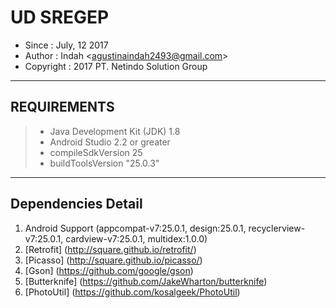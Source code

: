 UD SREGEP
========================

* Since : July, 12 2017
* Author : Indah <<agustinaindah2493@gmail.com>>
* Copyright : 2017 PT. Netindo Solution Group

----------


REQUIREMENTS
-----------------------
> - Java Development Kit (JDK) 1.8
> - Android Studio 2.2 or greater
> - compileSdkVersion 25
> - buildToolsVersion "25.0.3"

----------


Dependencies Detail
---------------------
1. Android Support (appcompat-v7:25.0.1, design:25.0.1, recyclerview-v7:25.0.1, cardview-v7:25.0.1, multidex:1.0.0)
2. [Retrofit] (http://square.github.io/retrofit/)
3. [Picasso] (http://square.github.io/picasso/)
4. [Gson] (https://github.com/google/gson)
5. [Butterknife] (https://github.com/JakeWharton/butterknife)
6. [PhotoUtil] (https://github.com/kosalgeek/PhotoUtil)